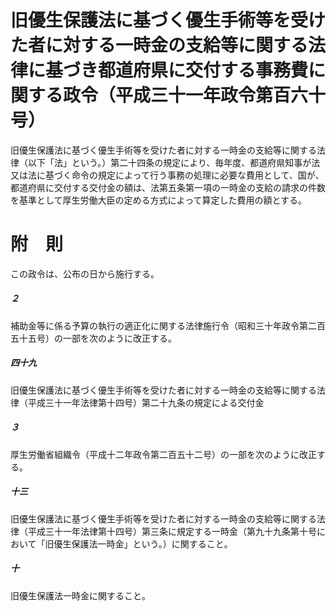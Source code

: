 # 旧優生保護法に基づく優生手術等を受けた者に対する一時金の支給等に関する法律に基づき都道府県に交付する事務費に関する政令（平成三十一年政令第百六十号）
旧優生保護法に基づく優生手術等を受けた者に対する一時金の支給等に関する法律（以下「法」という。）第二十四条の規定により、毎年度、都道府県知事が法又は法に基づく命令の規定によって行う事務の処理に必要な費用として、国が、都道府県に交付する交付金の額は、法第五条第一項の一時金の支給の請求の件数を基準として厚生労働大臣の定める方式によって算定した費用の額とする。
# 附　則
この政令は、公布の日から施行する。
##### ２
補助金等に係る予算の執行の適正化に関する法律施行令（昭和三十年政令第二百五十五号）の一部を次のように改正する。
##### 四十九
旧優生保護法に基づく優生手術等を受けた者に対する一時金の支給等に関する法律（平成三十一年法律第十四号）第二十九条の規定による交付金
##### ３
厚生労働省組織令（平成十二年政令第二百五十二号）の一部を次のように改正する。
##### 十三
旧優生保護法に基づく優生手術等を受けた者に対する一時金の支給等に関する法律（平成三十一年法律第十四号）第三条に規定する一時金（第九十九条第十号において「旧優生保護法一時金」という。）に関すること。
##### 十
旧優生保護法一時金に関すること。
